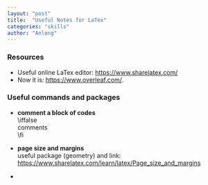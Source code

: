 ```yaml
---
layout: "post"
title:  "Useful Notes for LaTex"
categories: "skills"
author: "Anlong"
---
```

### Resources
- Useful online LaTex editor: https://www.sharelatex.com/
- Now it is: https://www.overleaf.com/.

### Useful commands and packages
- **comment a block of codes**\
\iffalse  
comments  
\fi  

- **page size and margins**\
useful package (geometry) and link: https://www.sharelatex.com/learn/latex/Page_size_and_margins

- 
